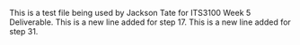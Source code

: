 This is a test file being used by Jackson Tate for ITS3100 Week 5 Deliverable.
This is a new line added for step 17.
This is  a new line added for step 31.
